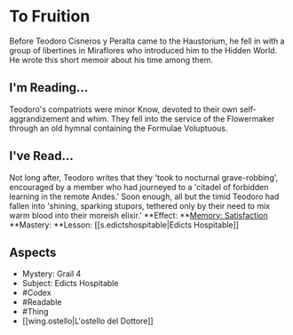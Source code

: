 # To Fruition
Before Teodoro Cisneros y Peralta came to the Haustorium, he fell in with a group of libertines in Miraflores who introduced him to the Hidden World. He wrote this short memoir about his time among them.
## I'm Reading...
Teodoro's compatriots were minor Know, devoted to their own self-aggrandizement and whim. They fell into the service of the Flowermaker through an old hymnal containing the Formulae Voluptuous. 
## I've Read...
Not long after, Teodoro writes that they 'took to nocturnal grave-robbing', encouraged by a member who had journeyed to a 'citadel of forbidden learning in the remote Andes.' Soon enough, all but the timid Teodoro had fallen into 'shining, sparking stupors, tethered only by their need to mix warm blood into their moreish elixir.'
**Effect: **[Memory: Satisfaction](https://uadaf.theevilroot.xyz/rowenarium/element/mem.satisfaction)
**Mastery: **Lesson: [[s.edictshospitable|Edicts Hospitable]]
## Aspects
- Mystery: Grail 4
- Subject: Edicts Hospitable
- #Codex
- #Readable
- #Thing
- [[wing.ostello|L'ostello del Dottore]]